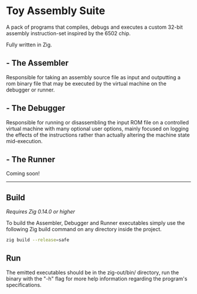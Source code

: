# Toy Assembly Suite
A pack of programs that compiles, debugs and executes a custom 32-bit assembly instruction-set inspired by the 6502 chip.

Fully written in Zig.

## - The Assembler
Responsible for taking an assembly source file as input and outputting a rom binary file that may be executed by the virtual machine on the debugger or runner.

## - The Debugger
Responsible for running or disassembling the input ROM file on a controlled virtual machine with many optional user options, mainly focused on logging the effects of the instructions rather than actually altering the machine state mid-execution.

## - The Runner
Coming soon!

---

## Build
*Requires Zig 0.14.0 or higher*

To build the Assembler, Debugger and Runner executables simply use the following Zig build command on any directory inside the project.

```sh
zig build --release=safe
```

## Run
The emitted executables should be in the zig-out/bin/ directory, run the binary with the "-h" flag for more help information regarding the program's specifications.
